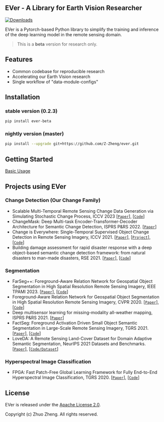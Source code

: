 ## EVer - A Library for Earth Vision Researcher
[![Downloads](https://pepy.tech/badge/ever-beta)](https://pepy.tech/project/ever-beta)

EVer is a Pytorch-based Python library to simplify the training and inference of the deep learning model in the remote sensing domain.

> This is a **beta** version for research only.


## Features

- Common codebase for reproducible research
- Accelerating our Earth Vision research
- Single workflow of "data-module-configs"


## Installation

### stable version (0.2.3)
```bash
pip install ever-beta
```

### nightly version (master)
```bash
pip install --upgrade git+https://github.com/Z-Zheng/ever.git
```


## Getting Started
[Basic Usage](https://github.com/Z-Zheng/ever/tree/master/docs/USAGE.md)

## Projects using EVer

### Change Detection (Our Change Family)
- Scalable Multi-Temporal Remote Sensing Change Data Generation via Simulating Stochastic Change Process, ICCV 2023 [[`Paper`](https://arxiv.org/pdf/2309.17031)], [[`Code`](https://github.com/Z-Zheng/Changen)]
- ChangeMask: Deep Multi-task Encoder-Transformer-Decoder Architecture for Semantic Change Detection, ISPRS P&RS 2022. [[`Paper`](https://www.sciencedirect.com/science/article/pii/S0924271621002835)]
- Change is Everywhere: Single-Temporal Supervised Object Change Detection
in Remote Sensing Imagery, ICCV 2021. [[`Paper`](https://arxiv.org/abs/2108.07002)], [[`Project`](https://zhuozheng.top/changestar/)], [[`Code`](https://github.com/Z-Zheng/ChangeStar)]
- Building damage assessment for rapid disaster response with a deep object-based semantic change detection framework: from natural disasters to man-made disasters, RSE 2021. [[`Paper`](https://www.sciencedirect.com/science/article/pii/S0034425721003564)], [[`Code`](https://github.com/Z-Zheng/ChangeOS)]

### Segmentation
- FarSeg++: Foreground-Aware Relation Network for Geospatial Object Segmentation in High Spatial Resolution Remote Sensing Imagery, IEEE TPAMI 2023. [[`Paper`](https://ieeexplore.ieee.org/document/10188509)], [[`Code`](https://github.com/Z-Zheng/FarSeg)]
- Foreground-Aware Relation Network for Geospatial Object Segmentation in High Spatial Resolution Remote Sensing Imagery, CVPR 2020. [[`Paper`](https://arxiv.org/pdf/2011.09766.pdf)], [[`Code`](https://github.com/Z-Zheng/FarSeg)]
- Deep multisensor learning for missing-modality all-weather mapping, ISPRS P&RS 2021. [[`Paper`](https://www.sciencedirect.com/science/article/abs/pii/S0924271620303476)]
- FactSeg: Foreground Activation Driven Small Object Semantic Segmentation in Large-Scale Remote Sensing Imagery, TGRS 2021. [[`Paper`](https://www.researchgate.net/publication/353357122_FactSeg_Foreground_Activation_Driven_Small_Object_Semantic_Segmentation_in_Large-Scale_Remote_Sensing_Imagery)], [[`Code`](https://github.com/Junjue-Wang/FactSeg)]
- LoveDA: A Remote Sensing Land-Cover Dataset for Domain Adaptive Semantic Segmentation, NeurIPS 2021 Datasets and Benchmarks. [[`Paper`](https://arxiv.org/pdf/2110.08733.pdf)], [[`Code/Dataset`](https://github.com/Junjue-Wang/LoveDA)]

### Hyperspectral Image Classification
- FPGA: Fast Patch-Free Global Learning Framework for Fully End-to-End Hyperspectral Image Classification, TGRS 2020. [[`Paper`](https://ieeexplore.ieee.org/document/9007624)], [[`Code`](https://github.com/Z-Zheng/FreeNet)]


## License
EVer is released under the [Apache License 2.0](https://github.com/Z-Zheng/ever/blob/master/LICENSE).

Copyright (c) Zhuo Zheng. All rights reserved.
